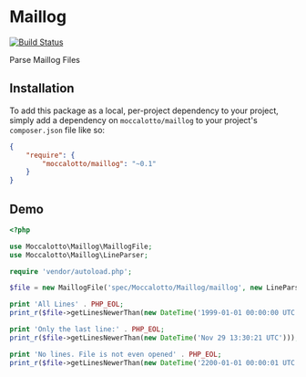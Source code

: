 # Maillog
[![Build Status](https://travis-ci.org/moccalotto/maillog.svg)](https://travis-ci.org/moccalotto/maillog)

Parse Maillog Files

## Installation

To add this package as a local, per-project dependency to your project, simply add a dependency on
 `moccalotto/maillog` to your project's `composer.json` file like so:

```json
{
    "require": {
        "moccalotto/maillog": "~0.1"
    }
}
```

## Demo
```php
<?php

use Moccalotto\Maillog\MaillogFile;
use Moccalotto\Maillog\LineParser;

require 'vendor/autoload.php';

$file = new MaillogFile('spec/Moccalotto/Maillog/maillog', new LineParser());

print 'All Lines' . PHP_EOL;
print_r($file->getLinesNewerThan(new DateTime('1999-01-01 00:00:00 UTC')));

print 'Only the last line:' . PHP_EOL;
print_r($file->getLinesNewerThan(new DateTime('Nov 29 13:30:21 UTC')));

print 'No lines. File is not even opened' . PHP_EOL;
print_r($file->getLinesNewerThan(new DateTime('2200-01-01 00:00:01 UTC')));
```
